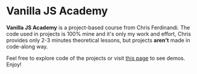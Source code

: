 # Vanilla JS Academy

**Vanilla JS Academy** is a project-based course from Chris Ferdinandi. The code used in projects is 100% mine and it's only my work and effort, Chris provides only 2-3 minutes theoretical lessons, but projects **aren't** made in code-along way.

Feel free to explore code of the projects or visit [this page](https://akowalska622.github.io/vanilla-js-academy/) to see demos. Enjoy!
